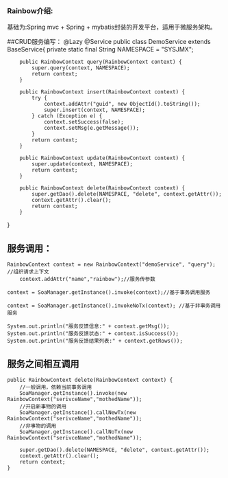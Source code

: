 ### Rainbow介绍:
 基础为:Spring mvc + Spring + mybatis封装的开发平台，适用于微服务架构。
 
##CRUD服务编写：
 	@Lazy
 	@Service
 	public class DemoService extends BaseService{
		private static final String NAMESPACE = "SYSJMX";

		public RainbowContext query(RainbowContext context) {
			super.query(context, NAMESPACE);
			return context;
		}

		public RainbowContext insert(RainbowContext context) {
			try {
				context.addAttr("guid", new ObjectId().toString());
				super.insert(context, NAMESPACE);
			} catch (Exception e) {
				context.setSuccess(false);
				context.setMsg(e.getMessage());
			}
			return context;
		}
		
		public RainbowContext update(RainbowContext context) {
			super.update(context, NAMESPACE);
			return context;
		}
		
		public RainbowContext delete(RainbowContext context) {
			super.getDao().delete(NAMESPACE, "delete", context.getAttr());
			context.getAttr().clear();
			return context;
		}
 }

## 服务调用：
	RainbowContext context = new RainbowContext("demoService", "query"); //组织请求上下文
        context.addAttr("name","rainbow");//服务传参数

	context = SoaManager.getInstance().invoke(context);//基于事务调用服务

	context = SoaManager.getInstance().invokeNoTx(context);	//基于非事务调用服务
	
	System.out.println("服务反馈信息:" + context.getMsg());
	System.out.println("服务反馈状态:" + context.isSuccess());
	System.out.println("服务反馈结果列表:" + context.getRows());
	
## 服务之间相互调用
	public RainbowContext delete(RainbowContext context) {
		//一般调用，依赖当前事务调用
		SoaManager.getInstance().invoke(new RainbowContext("serivceName","mothedName"));
		//开启新事物的调用
		SoaManager.getInstance().callNewTx(new RainbowContext("serivceName","mothedName"));
		//非事物的调用
		SoaManager.getInstance().callNoTx(new RainbowContext("serivceName","mothedName"));
		
		super.getDao().delete(NAMESPACE, "delete", context.getAttr());
		context.getAttr().clear();
		return context;
	}
	
